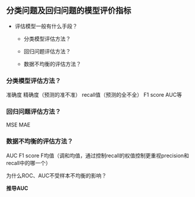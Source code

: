 ## 分类问题及回归问题的模型评价指标

- 评估模型一般有什么手段？

  - 分类模型评估方法？

  - 回归问题评估方法？
  - 数据不均衡的评估方法？


### 分类模型评估方法？

准确度
精确度（预测的准不准）
recall值（预测的全不全）
F1 score
AUC等



### 回归问题评估方法？

MSE
MAE



### 数据不均衡的评估方法？

AUC
F1 score
F均值（调和均值，通过控制recall的权值控制更重视precision和recall中的哪一个）

为什么ROC、AUC不受样本不均衡的影响？

**推导AUC**

